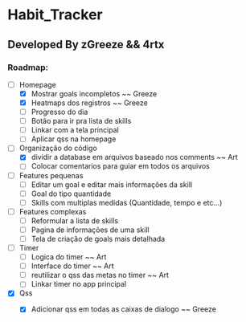 # Habit_Tracker

## Developed By zGreeze && 4rtx


### Roadmap:

- [ ] Homepage
	- [x] Mostrar goals incompletos ~~ Greeze
	- [x] Heatmaps dos registros ~~ Greeze
	- [ ] Progresso do dia
	- [ ] Botão para ir pra lista de skills
	- [ ] Linkar com a tela principal
	- [ ] Aplicar qss na homepage

- [ ] Organização do código
	- [X]  dividir a database em arquivos baseado nos comments ~~ Art
	- [ ] Colocar comentarios para guiar em todos os arquivos

- [ ] Features pequenas
	- [ ]  Editar um goal e editar mais informações da skill
	- [ ] Goal do tipo quantidade
	- [ ] Skills com multiplas medidas (Quantidade, tempo e etc...)
- [ ] Features complexas
	- [ ] Reformular a lista de skills
	- [ ] Pagina de informações de uma skill
	- [ ] Tela de criação de goals mais detalhada
- [ ] Timer
	- [ ] Logica do timer ~~ Art
	- [ ] Interface do timer ~~ Art
	- [ ]  reutilizar o qss das metas no timer ~~ Art
	- [ ]  Linkar timer no app principal
- [x] Qss
	- [X]  Adicionar qss em todas as caixas de dialogo ~~ Greeze

